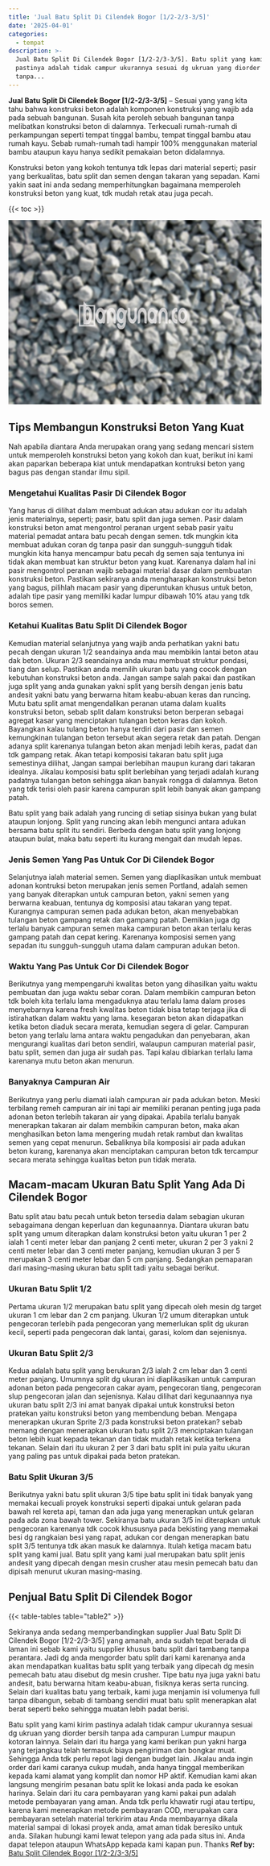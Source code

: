 ```yaml
---
title: 'Jual Batu Split Di Cilendek Bogor [1/2-2/3-3/5]'
date: '2025-04-01'
categories:
  - tempat
description: >-
  Jual Batu Split Di Cilendek Bogor [1/2-2/3-3/5]. Batu split yang kami kirim
  pastinya adalah tidak campur ukurannya sesuai dg ukruan yang diorder bersih
  tanpa...
---
```


**Jual Batu Split Di Cilendek Bogor \[1/2-2/3-3/5\]** – Sesuai yang yang kita tahu bahwa konstruksi beton adalah komponen konstruksi yang wajib ada pada sebuah bangunan. Susah kita peroleh sebuah bangunan tanpa melibatkan konstruksi beton di dalamnya. Terkecuali rumah-rumah di perkampungan seperti tempat tinggal bambu, tempat tinggal bambu atau rumah kayu. Sebab rumah-rumah tadi hampir 100% menggunakan material bambu ataupun kayu hanya sedikit pemakaian beton didalamnya.

Konstruksi beton yang kokoh tentunya tdk lepas dari material seperti; pasir yang berkualitas, batu split dan semen dengan takaran yang sepadan. Kami yakin saat ini anda sedang memperhitungkan bagaimana memperoleh konstruksi beton yang kuat, tdk mudah retak atau juga pecah.

{{< toc >}}

![Jual Batu Split Di Cilendek Bogor [1/2-2/3-3/5]](/images/jual-batu-split-36.png)

## Tips Membangun Konstruksi Beton Yang Kuat

Nah apabila diantara Anda merupakan orang yang sedang mencari sistem untuk memperoleh konstruksi beton yang kokoh dan kuat, berikut ini kami akan paparkan beberapa kiat untuk mendapatkan kontruksi beton yang bagus pas dengan standar ilmu sipil.

### Mengetahui Kualitas Pasir Di Cilendek Bogor

Yang harus di dilihat dalam membuat adukan atau adukan cor itu adalah jenis materialnya, seperti; pasir, batu split dan juga semen. Pasir dalam konstruksi beton amat mengontrol peranan urgent sebab pasir yaitu material pemadat antara batu pecah dengan semen. tdk mungkin kita membuat adukan coran dg tanpa pasir dan sungguh-sungguh tidak mungkin kita hanya mencampur batu pecah dg semen saja tentunya ini tidak akan membuat kan struktur beton yang kuat. Karenanya dalam hal ini pasir mengontrol peranan wajib sebagai material dasar dalam pembuatan konstruksi beton. Pastikan sekiranya anda mengharapkan konstruksi beton yang bagus, pilihlah macam pasir yang diperuntukan khusus untuk beton, adalah tipe pasir yang memiliki kadar lumpur dibawah 10% atau yang tdk boros semen.

### Ketahui Kualitas Batu Split Di Cilendek Bogor

Kemudian material selanjutnya yang wajib anda perhatikan yakni batu pecah dengan ukuran 1/2 seandainya anda mau membikin lantai beton atau dak beton. Ukuran 2/3 seandainya anda mau membuat struktur pondasi, tiang dan selup. Pastikan anda memilih ukuran batu yang cocok dengan kebutuhan konstruksi beton anda. Jangan sampe salah pakai dan pastikan juga split yang anda gunakan yakni split yang bersih dengan jenis batu andesit yakni batu yang berwarna hitam keabu-abuan keras dan runcing. Mutu batu split amat mengendalikan peranan utama dalam kualits konstruksi beton, sebab split dalam konstruksi beton berperan sebagai agregat kasar yang menciptakan tulangan beton keras dan kokoh. Bayangkan kalau tulang beton hanya terdiri dari pasir dan semen kemungkinan tulangan beton tersebut akan segera retak dan patah. Dengan adanya split karenanya tulangan beton akan menjadi lebih keras, padat dan tdk gampang retak. Akan tetapi komposisi takaran batu split juga semestinya dilihat, Jangan sampai berlebihan maupun kurang dari takaran idealnya. Jikalau komposisi batu split berlebihan yang terjadi adalah kurang padatnya tulangan beton sehingga akan banyak rongga di dalamnya. Beton yang tdk terisi oleh pasir karena campuran split lebih banyak akan gampang patah.

Batu split yang baik adalah yang runcing di setiap sisinya bukan yang bulat ataupun lonjong. Split yang runcing akan lebih mengunci antara adukan bersama batu split itu sendiri. Berbeda dengan batu split yang lonjong ataupun bulat, maka batu seperti itu kurang mengait dan mudah lepas.

### Jenis Semen Yang Pas Untuk Cor Di Cilendek Bogor

Selanjutnya ialah material semen. Semen yang diaplikasikan untuk membuat adonan kontruksi beton merupakan jenis semen Portland, adalah semen yang banyak diterapkan untuk campuran beton, yakni semen yang berwarna keabuan, tentunya dg komposisi atau takaran yang tepat. Kurangnya campuran semen pada adukan beton, akan menyebabkan tulangan beton gampang retak dan gampang patah. Demikian juga dg terlalu banyak campuran semen maka campuran beton akan terlalu keras gampang patah dan cepat kering. Karenanya komposisi semen yang sepadan itu sungguh-sungguh utama dalam campuran adukan beton.

### Waktu Yang Pas Untuk Cor Di Cilendek Bogor

Berikutnya yang mempengaruhi kwalitas beton yang dihasilkan yaitu waktu pembuatan dan juga waktu sebar coran. Dalam membikin campuran beton tdk boleh kita terlalu lama mengaduknya atau terlalu lama dalam proses menyebarnya karena fresh kwalitas beton tidak bisa tetap terjaga jika di istirahatkan dalam waktu yang lama. kesegaran beton akan didapatkan ketika beton diaduk secara merata, kemudian segera di gelar. Campuran beton yang terlalu lama antara waktu pengadukan dan penyebaran, akan mengurangi kualitas dari beton sendiri, walaupun campuran material pasir, batu split, semen dan juga air sudah pas. Tapi kalau dibiarkan terlalu lama karenanya mutu beton akan menurun.

### Banyaknya Campuran Air

Berikutnya yang perlu diamati ialah campuran air pada adukan beton. Meski terbilang remeh campuran air ini tapi air memiliki peranan penting juga pada adonan beton terlebih takaran air yang dipakai. Apabila terlalu banyak menerapkan takaran air dalam membikin campuran beton, maka akan menghasilkan beton lama mengering mudah retak rambut dan kwalitas semen yang cepat menurun. Sebaliknya bila komposisi air pada adukan beton kurang, karenanya akan menciptakan campuran beton tdk tercampur secara merata sehingga kualitas beton pun tidak merata.

## Macam-macam Ukuran Batu Split Yang Ada Di Cilendek Bogor

Batu split atau batu pecah untuk beton tersedia dalam sebagian ukuran sebagaimana dengan keperluan dan kegunaannya. Diantara ukuran batu split yang umum diterapkan dalam konstruksi beton yaitu ukuran 1 per 2 ialah 1 centi meter lebar dan panjang 2 centi meter, ukuran 2 per 3 yakni 2 centi meter lebar dan 3 centi meter panjang, kemudian ukuran 3 per 5 merupakan 3 centi meter lebar dan 5 cm panjang. Sedangkan pemaparan dari masing-masing ukuran batu split tadi yaitu sebagai berikut.

### Ukuran Batu Split 1/2

Pertama ukuran 1/2 merupakan batu split yang dipecah oleh mesin dg target ukuran 1 cm lebar dan 2 cm panjang. Ukuran 1/2 umum diterapkan untuk pengecoran terlebih pada pengecoran yang memerlukan split dg ukuran kecil, seperti pada pengecoran dak lantai, garasi, kolom dan sejenisnya.

### Ukuran Batu Split 2/3

Kedua adalah batu split yang berukuran 2/3 ialah 2 cm lebar dan 3 centi meter panjang. Umumnya split dg ukuran ini diaplikasikan untuk campuran adonan beton pada pengecoran cakar ayam, pengecoran tiang, pengecoran slup pengecoran jalan dan sejenisnya. Kalau dilihat dari kegunaannya nya ukuran batu split 2/3 ini amat banyak dipakai untuk konstruksi beton pratekan yaitu konstruksi beton yang membendung beban. Mengapa menerapkan ukuran Sprite 2/3 pada konstruksi beton pratekan? sebab memang dengan menerapkan ukuran batu split 2/3 menciptakan tulangan beton lebih kuat kepada tekanan dan tidak mudah retak ketika terkena tekanan. Selain dari itu ukuran 2 per 3 dari batu split ini pula yaitu ukuran yang paling pas untuk dipakai pada beton pratekan.

### Batu Split Ukuran 3/5

Berikutnya yakni batu split ukuran 3/5 tipe batu split ini tidak banyak yang memakai kecuali proyek konstruksi seperti dipakai untuk gelaran pada bawah rel kereta api, taman dan ada juga yang menerapkan untuk gelaran pada ada zona bawah tower. Sekiranya batu ukuran 3/5 ini diterapkan untuk pengecoran karenanya tdk cocok khususnya pada bekisting yang memakai besi dg rangkaian besi yang rapat, adukan cor dengan menerapkan batu split 3/5 tentunya tdk akan masuk ke dalamnya. Itulah ketiga macam batu split yang kami jual. Batu split yang kami jual merupakan batu split jenis andesit yang dipecah dengan mesin crusher atau mesin pemecah batu dan dipisah menurut ukuran masing-masing.

## Penjual Batu Split Di Cilendek Bogor

{{< table-tables table="table2" >}}

Sekiranya anda sedang memperbandingkan supplier Jual Batu Split Di Cilendek Bogor \[1/2-2/3-3/5\] yang amanah, anda sudah tepat berada di laman ini sebab kami yaitu supplier khusus batu split dari tambang tanpa perantara. Jadi dg anda mengorder batu split dari kami karenanya anda akan mendapatkan kualitas batu split yang terbaik yang dipecah dg mesin pemecah batu atau disebut dg mesin crusher. Tipe batu nya juga yakni batu andesit, batu berwarna hitam keabu-abuan, fisiknya keras serta runcing. Selain dari kualitas batu yang terbaik, kami juga menjamin isi volumenya full tanpa dibangun, sebab di tambang sendiri muat batu split menerapkan alat berat seperti beko sehingga muatan lebih padat berisi.

Batu split yang kami kirim pastinya adalah tidak campur ukurannya sesuai dg ukruan yang diorder bersih tanpa ada campuran Lumpur maupun kotoran lainnya. Selain dari itu harga yang kami berikan pun yakni harga yang terjangkau telah termasuk biaya pengiriman dan bongkar muat. Sehingga Anda tdk perlu repot lagi dengan budget lain. Jikalau anda ingin order dari kami caranya cukup mudah, anda hanya tinggal memberikan kepada kami alamat yang komplit dan nomor HP aktif. Kemudian kami akan langsung mengirim pesanan batu split ke lokasi anda pada ke esokan harinya. Selain dari itu cara pembayaran yang kami pakai pun adalah metode pembayaran yang aman. Anda tdk perlu khawatir rugi atau tertipu, karena kami menerapkan metode pembayaran COD, merupakan cara pembayaran setelah material terkirim atau Anda membayarnya dikala material sampai di lokasi proyek anda, amat aman tidak beresiko untuk anda. Silakan hubungi kami lewat telepon yang ada pada situs ini. Anda dapat telepon ataupun WhatsApp kepada kami kapan pun. Thanks
**Ref by:** [Batu Split Cilendek Bogor [1/2-2/3-3/5]](https://id.wikipedia.org/wiki/Batu)
